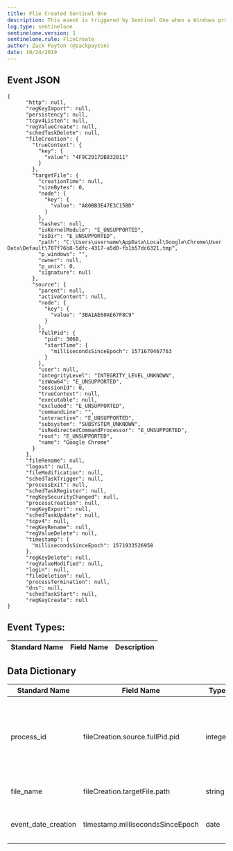 ```yaml
---
title: Flie Created Sentinel One
description: This event is triggered by Sentinel One when a Windows process creates a file
log.type: sentinelone
sentinelone.version: 1
sentinelone.rule: FlieCreate
author: Zack Payton (@zackpayton)
date: 10/24/2019
---
```


## Event JSON

```
{
      "http": null,
      "regKeyImport": null,
      "persistency": null,
      "tcpv4Listen": null,
      "regValueCreate": null,
      "schedTaskDelete": null,
      "fileCreation": {
        "trueContext": {
          "key": {
            "value": "4F9C2917DB832811"
          }
        },
        "targetFile": {
          "creationTime": null,
          "sizeBytes": 0,
          "node": {
            "key": {
              "value": "A80BB3E47E3C15BD"
            }
          },
          "hashes": null,
          "isKernelModule": "E_UNSUPPORTED",
          "isDir": "E_UNSUPPORTED",
          "path": "C:\Users\username\AppData\Local\Google\Chrome\User Data\Default\787f76b8-5dfc-4317-a5d0-fb1b57dc6321.tmp",
          "p_windows": "",
          "owner": null,
          "p_unix": 0,
          "signature": null
        },
        "source": {
          "parent": null,
          "activeContent": null,
          "node": {
            "key": {
              "value": "3BA1AE60AE67F8C9"
            }
          },
          "fullPid": {
            "pid": 3068,
            "startTime": {
              "millisecondsSinceEpoch": 1571670467763
            }
          },
          "user": null,
          "integrityLevel": "INTEGRITY_LEVEL_UNKNOWN",
          "isWow64": "E_UNSUPPORTED",
          "sessionId": 0,
          "trueContext": null,
          "executable": null,
          "excluded": "E_UNSUPPORTED",
          "commandLine": "",
          "interactive": "E_UNSUPPORTED",
          "subsystem": "SUBSYSTEM_UNKNOWN",
          "isRedirectedCommandProcessor": "E_UNSUPPORTED",
          "root": "E_UNSUPPORTED",
          "name": "Google Chrome"
        }
      },
      "fileRename": null,
      "logout": null,
      "fileModification": null,
      "schedTaskTrigger": null,
      "processExit": null,
      "schedTaskRegister": null,
      "regKeySecurityChanged": null,
      "processCreation": null,
      "regKeyExport": null,
      "schedTaskUpdate": null,
      "tcpv4": null,
      "regKeyRename": null,
      "regValueDelete": null,
      "timestamp": {
        "millisecondsSinceEpoch": 1571933526958
      },
      "regKeyDelete": null,
      "regValueModified": null,
      "login": null,
      "fileDeletion": null,
      "processTermination": null,
      "dns": null,
      "schedTaskStart": null,
      "regKeyCreate": null
}
```

## Event Types:
|	Standard Name	|	Field Name	|	Description	|
|	-------------	|	----------	|	----	|



## Data Dictionary
|	Standard Name	|	Field Name	|	Type	|	Description	|	Sample Value	|
|	-------------	|	----------	|	----	|	-----------	|	------------	|
| process_id | fileCreation.source.fullPid.pid | integer | Process ID used by the os to identify the process changing the file creation time | 3068 |
| file_name | fileCreation.targetFile.path | string | full path name of the file | C:\Users\username\AppData\Local\Google\Chrome\User Data\Default\787f76b8-5dfc-4317-a5d0-fb1b57dc6321.tmp |
| event_date_creation | timestamp.millisecondsSinceEpoch | date | Time in UTC when event was created | 	4/11/18 5:25 |
